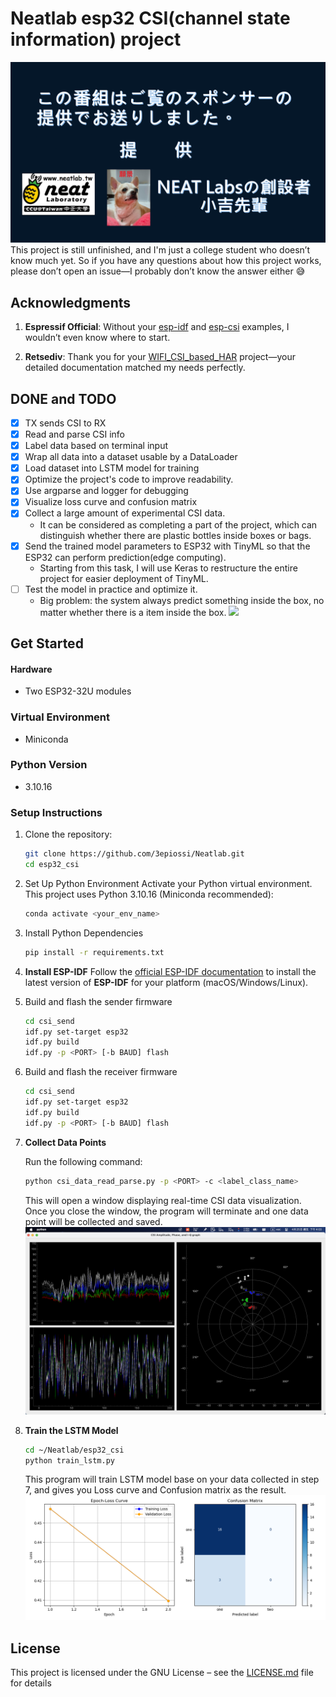 # Neatlab esp32 CSI(channel state information) project
![](https://github.com/3epiossi/Neatlab/blob/main/doge.png)
This project is still unfinished, and I'm just a college student who doesn’t know much yet. So if you have any questions about how this project works, please don’t open an issue—I probably don’t know the answer either 😅

## Acknowledgments
1. **Espressif Official**: 
   Without your [esp-idf](https://github.com/espressif/esp-idf) and [esp-csi](https://github.com/espressif/esp-csi) examples, I wouldn’t even know where to start.

2. **Retsediv**: Thank you for your [WIFI_CSI_based_HAR](https://github.com/Retsediv/WIFI_CSI_based_HAR) project—your detailed documentation matched my needs perfectly.

## DONE and TODO
- [x] TX sends CSI to RX
- [x] Read and parse CSI info
- [x] Label data based on terminal input
- [x] Wrap all data into a dataset usable by a DataLoader
- [x] Load dataset into LSTM model for training
- [x] Optimize the project's code to improve readability.
- [x] Use argparse and logger for debugging 
- [x] Visualize loss curve and confusion matrix
- [x] Collect a large amount of experimental CSI data.
  * It can be considered as completing a part of the project, which can distinguish whether there are plastic bottles inside boxes or bags.
- [x] Send the trained model parameters to ESP32 with TinyML so that the ESP32 can perform prediction(edge computing). 
  * Starting from this task, I will use Keras to restructure the entire project for easier deployment of TinyML.
- [ ] Test the model in practice and optimize it.
  * Big problem: the system always predict something inside the box, no matter whether there is a item inside the box.
  ![](![](https://github.com/3epiossi/Neatlab/blob/main/esp32_csi/something_inside.png)) 

## Get Started
#### Hardware
- Two ESP32-32U modules

### Virtual Environment
- Miniconda

### Python Version
- 3.10.16

### Setup Instructions
1. Clone the repository:
   ```bash
   git clone https://github.com/3epiossi/Neatlab.git
   cd esp32_csi
   ```
2. Set Up Python Environment
   Activate your Python virtual environment. This project uses Python 3.10.16 (Miniconda recommended):
   ```bash
   conda activate <your_env_name>
   ```
3. Install Python Dependencies
   ```bash
   pip install -r requirements.txt
   ```
4. **Install ESP-IDF**
   Follow the [official ESP-IDF documentation](https://docs.espressif.com/projects/esp-idf/en/latest/esp32/get-started/) to install the latest version of **ESP-IDF** for your platform (macOS/Windows/Linux).
5. Build and flash the sender firmware
   ```bash
   cd csi_send
   idf.py set-target esp32
   idf.py build
   idf.py -p <PORT> [-b BAUD] flash
   ```
6. Build and flash the receiver firmware
   ```bash
   cd csi_send
   idf.py set-target esp32
   idf.py build
   idf.py -p <PORT> [-b BAUD] flash
   ```
7. **Collect Data Points**
   
   Run the following command:
   ```bash
   python csi_data_read_parse.py -p <PORT> -c <label_class_name>
   ```
   This will open a window displaying real-time CSI data visualization.
   Once you close the window, the program will terminate and one data point will be collected and saved.
   ![](https://github.com/3epiossi/Neatlab/blob/main/esp32_csi/data_collect.png)
8. **Train the LSTM Model**
   ```bash
   cd ~/Neatlab/esp32_csi
   python train_lstm.py
   ```
   This program will train LSTM model base on your data collected in step 7, and gives you Loss curve and Confusion matrix as the result.
   ![](https://github.com/3epiossi/Neatlab/blob/main/esp32_csi/result.png)
## License
This project is licensed under the GNU License – see the [LICENSE.md](https://github.com/3epiossi/Neatlab/blob/main/esp32_csi/LICENSE.md) file for details
